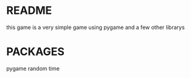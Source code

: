 <h1>README</h1>
this game is a very simple game using pygame and a few other librarys

<h1>PACKAGES</h1>
pygame
random
time
